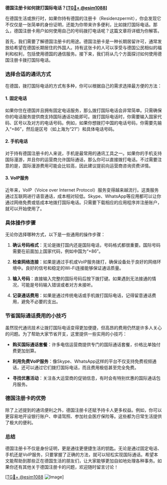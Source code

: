 **德国注册卡如何拨打国际电话？[[TG💪+ @esim1088](https://t.me/s/esim1088)]**

在德国生活或旅行时，如果你持有德国的注册卡（Residenzpermit），你会发现它不仅仅是一张简单的身份证明，还能为你带来许多便利，比如拨打国际电话。那么，德国注册卡用户如何使用自己的号码拨打电话呢？这篇文章将详细为你解答。

首先，我们需要了解德国注册卡的用途。德国注册卡是一种长期居留许可，通常发放给希望在德国长期居住的外国人。持有这张卡的人可以享受与德国公民相似的福利和权利，包括使用德国的通信服务。接下来，我们将从几个方面探讨如何使用德国注册卡拨打国际电话。

### **选择合适的通讯方式**

在德国，拨打国际电话的方式有多种，你可以根据自己的需求选择最方便的方法：

#### **1. 固定电话**
如果你住在德国并且拥有固定电话服务，那么拨打国际电话会非常简单。只需确保你的电话服务提供商支持国际通话功能即可。拨打国际电话时，你需要输入国家代码、区号以及对方的电话号码。例如，如果你想拨打中国的电话号码，你需要先输入“+86”，然后是区号（如上海为“21”）和具体电话号码。

#### **2. 手机电话**
对于持有德国注册卡的人来说，手机是最常用的通讯工具之一。如果你的手机支持国际漫游，并且你的运营商允许国际通话，那么你可以直接拨打电话。不过需要注意的是，国际漫游费用可能会比较高，因此建议提前向运营商咨询资费详情。

#### **3. VoIP服务**
近年来，VoIP（Voice over Internet Protocol）服务变得越来越流行。这类服务通过互联网进行语音通话，成本相对较低。Skype、WhatsApp等应用都可以让你通过网络免费或低成本地拨打国际电话。只需要下载相应的应用程序并注册账户，就可以开始使用了。

### **具体操作步骤**

无论你选择哪种方式，以下是一些通用的操作步骤：

1. **确认号码格式**：无论是拨打国内还是国际电话，号码格式都很重要。国际号码需要在前面加上国家代码，例如中国为“+86”。

2. **检查网络连接**：如果是通过手机或VoIP服务拨打，确保设备处于良好的网络环境中。良好的信号和稳定的Wi-Fi连接能够保证通话质量。

3. **输入号码**：直接输入完整的国际号码后按下拨打键。如果遇到无法接通的情况，可能是号码输入错误或者对方未接听。

4. **记录通话费用**：如果是通过传统电话或手机拨打国际电话，记得留意通话费用，避免不必要的支出。

### **节省国际通话费用的小技巧**

虽然现代通讯技术让拨打国际电话变得更加便捷，但高昂的费用仍然是许多人关心的问题。为了帮助大家节省开支，这里提供一些实用的小技巧：

- **购买国际通话套餐**：许多电信运营商提供专门的国际通话套餐，价格比单独付费更加划算。
  
- **利用免费VoIP服务**：像Skype、WhatsApp这样的平台不仅支持免费视频通话，还可以通过它们拨打国际电话，而且费用极低甚至完全免费。

- **寻找优惠活动**：关注各大运营商的促销信息，有时会有特别优惠的国际通话包月服务。

### **德国注册卡的优势**

除了上述提到的通讯便利之外，德国注册卡还赋予持卡人更多权益。例如，你可以更容易地开设银行账户、申请驾照、参加社会医疗保险等。这些都为日常生活提供了极大的便利。

### **总结**

德国注册卡不仅是身份证明，更是通往更便捷生活的钥匙。无论是通过固定电话、手机还是VoIP服务，只要掌握了正确的方法，就可以轻松实现国际通话。希望本文能帮助到那些正在德国生活的朋友们，让大家能够更加自如地处理各种事务。如果你还有其他关于德国注册卡的问题，欢迎随时留言讨论！

[[TG💪+ @esim1088](https://t.me/s/esim1088) ![Image](https://i.postimg.cc/4NQfJmqS/Snipaste-2025-05-13-00-14-12.png)]